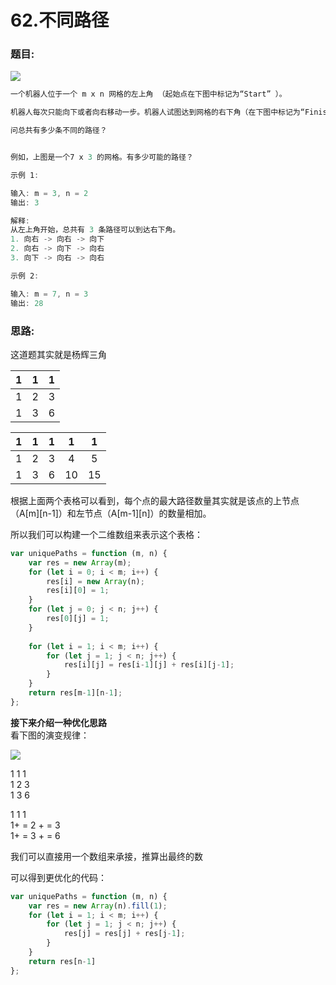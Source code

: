 # 62.不同路径

### 题目:

![](../.gitbook/assets/image%20%2814%29.png)

```javascript
一个机器人位于一个 m x n 网格的左上角 （起始点在下图中标记为“Start” ）。

机器人每次只能向下或者向右移动一步。机器人试图达到网格的右下角（在下图中标记为“Finish”）。

问总共有多少条不同的路径？


例如，上图是一个7 x 3 的网格。有多少可能的路径？

示例 1:

输入: m = 3, n = 2
输出: 3

解释:
从左上角开始，总共有 3 条路径可以到达右下角。
1. 向右 -> 向右 -> 向下
2. 向右 -> 向下 -> 向右
3. 向下 -> 向右 -> 向右

示例 2:

输入: m = 7, n = 3
输出: 28
```

### 思路:

这道题其实就是杨辉三角

| 1 | 1 | 1 |
| :---: | :---: | :---: |
| 1 | 2 | 3 |
| 1 | 3 | 6 |

| 1 | 1 | 1 | 1 | 1 |
| :---: | :---: | :---: | :---: | :---: |
| 1 | 2 | 3 | 4 | 5 |
| 1 | 3 | 6 | 10 | 15 |

根据上面两个表格可以看到，每个点的最大路径数量其实就是该点的上节点（A\[m\]\[n-1\]）和左节点（A\[m-1\]\[n\]）的数量相加。

所以我们可以构建一个二维数组来表示这个表格：

```javascript
var uniquePaths = function (m, n) {
    var res = new Array(m);
    for (let i = 0; i < m; i++) {
        res[i] = new Array(n);
        res[i][0] = 1;
    }
    for (let j = 0; j < n; j++) {
        res[0][j] = 1;        
    }
    
    for (let i = 1; i < m; i++) {
        for (let j = 1; j < n; j++) {
            res[i][j] = res[i-1][j] + res[i][j-1];
        }
    }
    return res[m-1][n-1];
};
```



**接下来介绍一种优化思路**  
看下图的演变规律：

![](../.gitbook/assets/image%20%2813%29.png)

1    1    1  
1    2    3  
1    3    6

1          1          1  
1+  =   2 +  =   3     
1+  =   3 +  =   6  
  
我们可以直接用一个数组来承接，推算出最终的数

可以得到更优化的代码：

```javascript
var uniquePaths = function (m, n) {
    var res = new Array(n).fill(1);
    for (let i = 1; i < m; i++) {
        for (let j = 1; j < n; j++) {
            res[j] = res[j] + res[j-1];
        }
    }
    return res[n-1]
};
```

